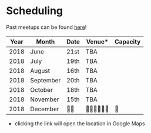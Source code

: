 # Scheduling

Past meetups can be found [here](https://www.meetup.com/codecoffeeyvr/events/past/)!

Year | Month | Date | Venue* | Capacity
---- | ----- | ---- | ----- | --------
2018 | June | 21st | TBA |
2018 | July | 19th | TBA |
2018 | August | 16th | TBA |
2018 | September | 20th | TBA |
2018 | October | 18th |  TBA |
2018 | November | 15th |  TBA |
2018 | December | 🎄🎄 | 🎄🎄🎄🎄🎄🎄 | 🎄


* clicking the link will open the location in Google Maps
